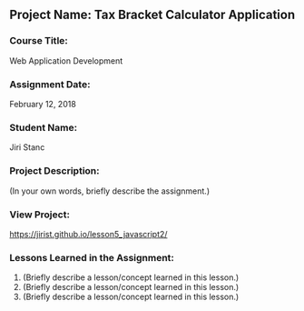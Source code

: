 ## Project Name:  Tax Bracket Calculator Application

### Course Title:
Web Application Development

### Assignment Date:  
February 12, 2018

### Student Name:  
Jiri Stanc

### Project Description:
(In your own words, briefly describe the assignment.)

### View Project:
https://jirist.github.io/lesson5_javascript2/

### Lessons Learned in the Assignment:
1. (Briefly describe a lesson/concept learned in this lesson.)
2. (Briefly describe a lesson/concept learned in this lesson.)
3. (Briefly describe a lesson/concept learned in this lesson.)


